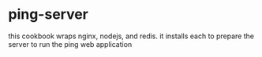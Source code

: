 # ping-server

this cookbook wraps nginx, nodejs, and redis. it installs each to prepare the server to run the ping web application

